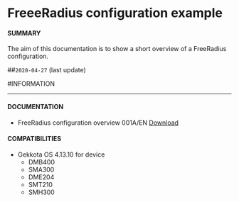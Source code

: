 # FreeeRadius configuration example

#### **SUMMARY**
The aim of this documentation is to show a short overview of a FreeRadius configuration.

##`2020-04-27` (last update)

#INFORMATION
***********************************************************************
#### **DOCUMENTATION**
- FreeRadius configuration overview 001A/EN [Download](https://github.com/Qeedji/archives/blob/master/downloads/third-part-tools/freeradius-server-configuration-example-001A_en.pdf)
#### **COMPATIBILITIES**
- Gekkota OS 4.13.10 for device
	- DMB400
	- SMA300
	- DME204
	- SMT210
	- SMH300
